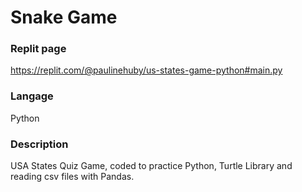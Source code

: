 # Snake Game

### Replit page

https://replit.com/@paulinehuby/us-states-game-python#main.py

### Langage

Python

### Description

USA States Quiz Game, coded to practice Python, Turtle Library and reading csv files with Pandas.

